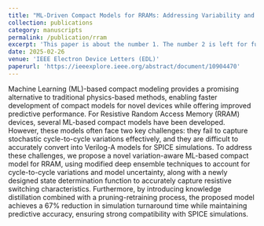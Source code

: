 ```yaml
---
title: "ML-Driven Compact Models for RRAMs: Addressing Variability and Simulation Efficiency"
collection: publications
category: manuscripts
permalink: /publication/rram
excerpt: 'This paper is about the number 1. The number 2 is left for future work.'
date: 2025-02-26
venue: 'IEEE Electron Device Letters (EDL)'
paperurl: 'https://ieeexplore.ieee.org/abstract/document/10904470'
---
```

Machine Learning (ML)-based compact modeling provides a promising alternative to traditional physics-based methods, enabling faster development of compact models for novel devices while offering improved predictive performance. For Resistive Random Access Memory (RRAM) devices, several ML-based compact models have been developed. However, these models often face two key challenges: they fail to capture stochastic cycle-to-cycle variations effectively, and they are difficult to accurately convert into Verilog-A models for SPICE simulations. To address these challenges, we propose a novel variation-aware ML-based compact model for RRAM, using modified deep ensemble techniques to account for cycle-to-cycle variations and model uncertainty, along with a newly designed state determination function to accurately capture resistive switching characteristics. Furthermore, by introducing knowledge distillation combined with a pruning-retraining process, the proposed model achieves a 67% reduction in simulation turnaround time while maintaining predictive accuracy, ensuring strong compatibility with SPICE simulations.